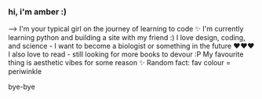 ### hi, i'm amber :)  

--> I'm your typical girl on the journey of learning to code ✨ I'm currently learning python and building a site with my friend :)
I love design, coding, and science - I want to become a biologist or something in the future ❤❤❤
I also love to read - still looking for more books to devour :P
My favourite thing is aesthetic vibes for some reason ✨
Random fact: fav colour = periwinkle

bye-bye

